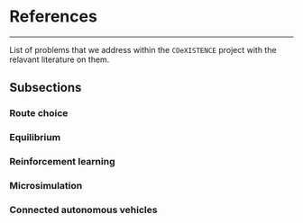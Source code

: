 # References
----

List of problems that we address within the `COeXISTENCE` project with the relavant literature on them.


## Subsections

### Route choice

### Equilibrium

### Reinforcement learning

### Microsimulation 

### Connected autonomous vehicles
